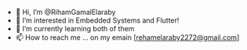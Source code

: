 - 👋 Hi, I’m @RihamGamalElaraby
- 👀 I’m interested in Embedded Systems and Flutter!
- 🌱 I’m currently learning both of them 
- 📫 How to reach me ... on my emain [rehamelaraby2272@gmail.com]


<!---
RihamGamalElaraby/RihamGamalElaraby is a ✨ special ✨ repository because its `README.md` (this file) appears on your GitHub profile.
You can click the Preview link to take a look at your changes.
--->
